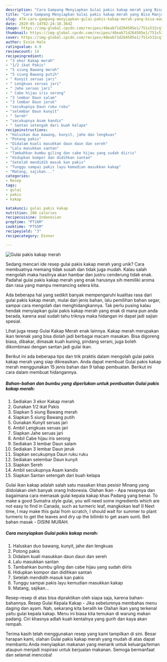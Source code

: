 ```yaml
---
description: "Cara Gampang Menyiapkan Gulai pakis kakap merah yang Bisa Manjain Lidah"
title: "Cara Gampang Menyiapkan Gulai pakis kakap merah yang Bisa Manjain Lidah"
slug: 474-cara-gampang-menyiapkan-gulai-pakis-kakap-merah-yang-bisa-manjain-lidah
date: 2020-05-14T02:24:18.364Z
image: https://img-global.cpcdn.com/recipes/48eab71d264505e1/751x532cq70/gulai-pakis-kakap-merah-foto-resep-utama.jpg
thumbnail: https://img-global.cpcdn.com/recipes/48eab71d264505e1/751x532cq70/gulai-pakis-kakap-merah-foto-resep-utama.jpg
cover: https://img-global.cpcdn.com/recipes/48eab71d264505e1/751x532cq70/gulai-pakis-kakap-merah-foto-resep-utama.jpg
author: Essie Hale
ratingvalue: 4.9
reviewcount: 14
recipeingredient:
- "3 ekor Kakap merah"
- "1/2 ikat Pakis"
- "5 siung Bawang merah"
- "5 siung Bawang putih"
- " Kunyit seruas jari"
- " Lengkuas seruas jari"
- " Jahe seruas jari"
- " Cabe hijau iris serong"
- "3 lembar Daun salam"
- "3 lembar Daun jeruk"
- "secukupnya Daun ruku ruku"
- "selembar Daun kunyit"
- " Sereh"
- "secukupnya Asam kandis"
- " Santan setengah dari buah kelapa"
recipeinstructions:
- "Haluskan duo bawang, kunyit, jahe dan lengkuas"
- "Potong pakis"
- "Didalam kuali masukkan daun daun dan sereh"
- "Lalu masukkan santan"
- "Tambahkan bumbu giling dan cabe hijau yang sudah diiris"
- "Hidupkan kompor dan didihkan santan"
- "Setelah mendidih masuk kan pakis"
- "Tunggu sampai pakis layu kemudian masukkan kakap"
- "Matang, sajikan..."
categories:
- Resep
tags:
- gulai
- pakis
- kakap

katakunci: gulai pakis kakap 
nutrition: 288 calories
recipecuisine: Indonesian
preptime: "PT16M"
cooktime: "PT55M"
recipeyield: "3"
recipecategory: Dinner

---
```



![Gulai pakis kakap merah](https://img-global.cpcdn.com/recipes/48eab71d264505e1/751x532cq70/gulai-pakis-kakap-merah-foto-resep-utama.jpg)

Sedang mencari ide resep gulai pakis kakap merah yang unik? Cara membuatnya memang tidak susah dan tidak juga mudah. Kalau salah mengolah maka hasilnya akan hambar dan justru cenderung tidak enak. Padahal gulai pakis kakap merah yang enak harusnya sih memiliki aroma dan rasa yang mampu memancing selera kita.

Ada beberapa hal yang sedikit banyak mempengaruhi kualitas rasa dari gulai pakis kakap merah, mulai dari jenis bahan, lalu pemilihan bahan segar, sampai cara mengolah dan menghidangkannya. Tak perlu pusing kalau hendak menyiapkan gulai pakis kakap merah yang enak di mana pun anda berada, karena asal sudah tahu triknya maka hidangan ini dapat jadi sajian spesial.

Lihat juga resep Gulai Kakap Merah enak lainnya. Kakap merah merupakan ikan terenak yang bisa diolah jadi berbagai macam masakan. Bisa digoreng biasa, dibakar, dimasak kuah kuning, pindang serani, juga boleh dikombinasi dengan santan jadi gulai ikan.


Berikut ini ada beberapa tips dan trik praktis dalam mengolah gulai pakis kakap merah yang siap dikreasikan. Anda dapat membuat Gulai pakis kakap merah menggunakan 15 jenis bahan dan 9 tahap pembuatan. Berikut ini cara dalam membuat hidangannya.

<!--inarticleads1-->

##### Bahan-bahan dan bumbu yang diperlukan untuk pembuatan Gulai pakis kakap merah:

1. Sediakan 3 ekor Kakap merah
1. Gunakan 1/2 ikat Pakis
1. Siapkan 5 siung Bawang merah
1. Siapkan 5 siung Bawang putih
1. Gunakan  Kunyit seruas jari
1. Ambil  Lengkuas seruas jari
1. Siapkan  Jahe seruas jari
1. Ambil  Cabe hijau iris serong
1. Sediakan 3 lembar Daun salam
1. Sediakan 3 lembar Daun jeruk
1. Siapkan secukupnya Daun ruku ruku
1. Sediakan selembar Daun kunyit
1. Siapkan  Sereh
1. Ambil secukupnya Asam kandis
1. Siapkan  Santan setengah dari buah kelapa


Gulai ikan kakap adalah salah satu masakan khas pesisir Minang yang diidolakan oleh banyak orang Indonesia. Olahan Ikan - Apa resepnya dan bagaimana cara memasak gulai kepala kakap khas Padang yang benar. To make a good Sumatra style gulai, you will need some ingredients which are not easy to find in Canada, such as turmeric leaf, mangkokan leaf (I Next time, I may make this gulai from scratch, I should wait for summer to plant turmeric to get the leaves and dry up the bilimbi to get asam sunti. Beli bahan masak - DISINI MURAH. 

<!--inarticleads2-->

##### Cara menyiapkan Gulai pakis kakap merah:

1. Haluskan duo bawang, kunyit, jahe dan lengkuas
1. Potong pakis
1. Didalam kuali masukkan daun daun dan sereh
1. Lalu masukkan santan
1. Tambahkan bumbu giling dan cabe hijau yang sudah diiris
1. Hidupkan kompor dan didihkan santan
1. Setelah mendidih masuk kan pakis
1. Tunggu sampai pakis layu kemudian masukkan kakap
1. Matang, sajikan...


Resep-resep di atas bisa dipraktikan oleh siapa saja, karena bahan-bahannya. Resep Gulai Kepala Kakap - Jika sebelumnya membahas menu daging dan ayam. Nah, sekarang kita beralih ke Olahan ikan yang terkenal yaitu gulai kepala kakap. Menu ini biasa kita temukan di warung makan padang. Ciri khasnya adlah kuah kentalnya yang gurih dan kaya akan rempah. 

Terima kasih telah menggunakan resep yang kami tampilkan di sini. Besar harapan kami, olahan Gulai pakis kakap merah yang mudah di atas dapat membantu Anda menyiapkan makanan yang menarik untuk keluarga/teman ataupun menjadi inspirasi untuk berjualan makanan. Semoga bermanfaat dan selamat mencoba!
